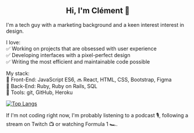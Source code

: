 <h2 align="center">Hi, I'm Clément 👋</h2>

I'm a tech guy with a marketing background and a keen interest interest in design.

I love:<br />
✅️ Working on projects that are obsessed with user experience<br />
✅️ Developing interfaces with a pixel-perfect design<br />
✅️ Writing the most efficient and maintainable code possible

My stack:<br />
🎨 Front-End: JavaScript ES6, 🔜 React, HTML, CSS, Bootstrap, Figma<br />
🔌 Back-End: Ruby, Ruby on Rails, SQL<br />
🔧 Tools: git, GitHub, Heroku

[![Top Langs](https://github-readme-stats.vercel.app/api/top-langs/?username=clementgateaud&layout=compact)](https://github.com/anuraghazra/github-readme-stats)

If I'm not coding right now, I'm probably listening to a podcast 🎙, following a stream on Twitch 📺 or watching Formula 1 🏎.
